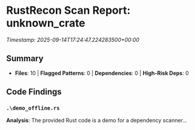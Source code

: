 # RustRecon Scan Report: unknown_crate
*Timestamp: 2025-09-14T17:24:47.224283500+00:00*

## Summary
- **Files**: 10 | **Flagged Patterns**: 0 | **Dependencies**: 0 | **High-Risk Deps**: 0

## Code Findings
### `.\demo_offline.rs`
**Analysis**: The provided Rust code is a demo for a dependency scanner...

